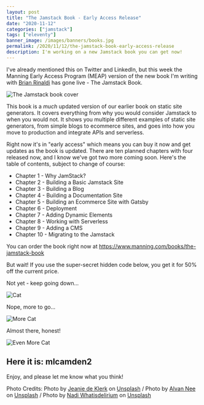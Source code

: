 ```yaml
---
layout: post
title: "The Jamstack Book - Early Access Release"
date: "2020-11-12"
categories: ["jamstack"]
tags: ["eleventy"]
banner_image: /images/banners/books.jpg
permalink: /2020/11/12/the-jamstack-book-early-access-release
description: I'm working on a new Jamstack book you can get now!
---
```


I've already mentioned this on Twitter and LinkedIn, but this week the Manning Early Access Program (MEAP) version of the new book I'm writing with [Brian Rinaldi](https://remotesynthesis.com/) has gone live - The Jamstack Book.

<p>
<img data-src="https://static.raymondcamden.com/images/2020/11/jamstackbook.png" alt="The Jamstack book cover" class="lazyload imgborder imgcenter">
</p>

This book is a *much* updated version of our earlier book on static site generators. It covers everything from why you would consider Jamstack to when you would not. It shows you multiple different examples of static site generators, from simple blogs to ecommerce sites, and goes into how you move to production and integrate APIs and serverless. 

Right now it's in "early access" which means you can buy it now and get updates as the book is updated. There are ten planned chapters with four released now, and I know we've got two more coming soon. Here's the table of contents, subject to change of course:

* Chapter 1 - Why JamStack?
* Chapter 2 - Building a Basic Jamstack Site
* Chapter 3 - Building a Blog
* Chapter 4 - Building a Documentation Site
* Chapter 5 - Building an Ecommerce Site with Gatsby
* Chapter 6 - Deployment
* Chapter 7 - Adding Dynamic Elements
* Chapter 8 - Working with Serverless
* Chapter 9 - Adding a CMS
* Chapter 10 - Migrating to the Jamstack

You can order the book right now at <https://www.manning.com/books/the-jamstack-book>

But wait! If you use the super-secret hidden code below, you get it for 50% off the current price. 

Not yet - keep going down...

<p>
<img data-src="https://static.raymondcamden.com/images/2020/11/cat0.jpg" alt="Cat" class="lazyload imgborder imgcenter">
</p>

Nope, more to go...

<p>
<img data-src="https://static.raymondcamden.com/images/2020/11/cat1.jpg" alt="More Cat" class="lazyload imgborder imgcenter">
</p>

Almost there, honest!

<p>
<img data-src="https://static.raymondcamden.com/images/2020/11/cat2.jpg" alt="Even More Cat" class="lazyload imgborder imgcenter">
</p>


## Here it is: mlcamden2

Enjoy, and please let me know what you think!


Photo Credits: <span>Photo by <a href="https://unsplash.com/@jdk4lyfe?utm_source=unsplash&amp;utm_medium=referral&amp;utm_content=creditCopyText">Jeanie de Klerk</a> on <a href="https://unsplash.com/s/photos/cats?utm_source=unsplash&amp;utm_medium=referral&amp;utm_content=creditCopyText">Unsplash</a></span> / <span>Photo by <a href="https://unsplash.com/@alvannee?utm_source=unsplash&amp;utm_medium=referral&amp;utm_content=creditCopyText">Alvan Nee</a> on <a href="https://unsplash.com/s/photos/cats?utm_source=unsplash&amp;utm_medium=referral&amp;utm_content=creditCopyText">Unsplash</a></span> / <span>Photo by <a href="https://unsplash.com/@whatisdelirium?utm_source=unsplash&amp;utm_medium=referral&amp;utm_content=creditCopyText">Nadi Whatisdelirium</a> on <a href="https://unsplash.com/s/photos/cats?utm_source=unsplash&amp;utm_medium=referral&amp;utm_content=creditCopyText">Unsplash</a></span>